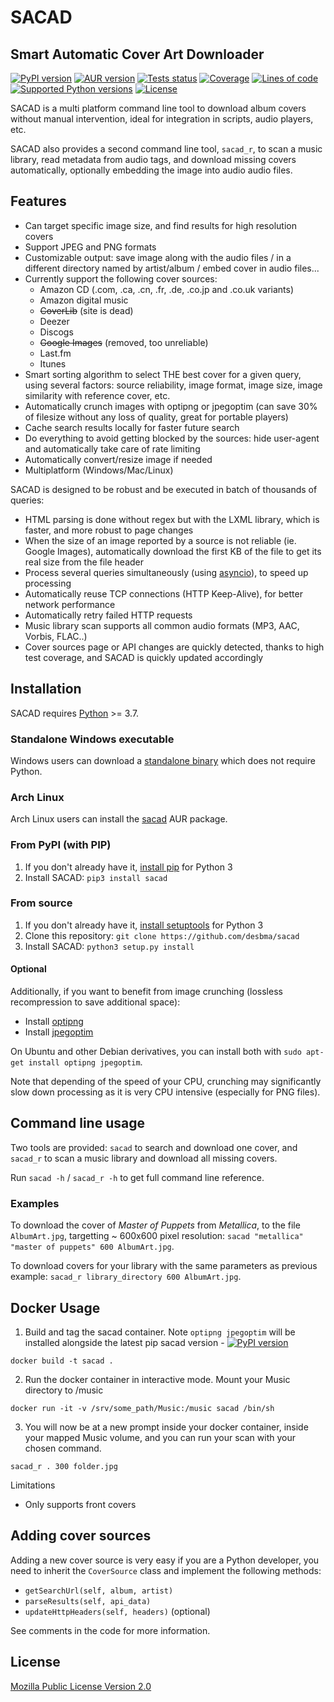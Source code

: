 # SACAD

## Smart Automatic Cover Art Downloader

[![PyPI version](https://img.shields.io/pypi/v/sacad.svg?style=flat)](https://pypi.python.org/pypi/sacad/)
[![AUR version](https://img.shields.io/aur/version/sacad.svg?style=flat)](https://aur.archlinux.org/packages/sacad/)
[![Tests status](https://github.com/desbma/sacad/actions/workflows/ci.yml/badge.svg)](https://github.com/desbma/sacad/actions)
[![Coverage](https://img.shields.io/coveralls/desbma/sacad/master.svg?style=flat)](https://coveralls.io/github/desbma/sacad?branch=master)
[![Lines of code](https://tokei.rs/b1/github/desbma/sacad)](https://github.com/desbma/sacad)
[![Supported Python versions](https://img.shields.io/pypi/pyversions/sacad.svg?style=flat)](https://pypi.python.org/pypi/sacad/)
[![License](https://img.shields.io/github/license/desbma/sacad.svg?style=flat)](https://github.com/desbma/sacad/blob/master/LICENSE)

SACAD is a multi platform command line tool to download album covers without manual intervention, ideal for integration in scripts, audio players, etc.

SACAD also provides a second command line tool, `sacad_r`, to scan a music library, read metadata from audio tags, and download missing covers automatically, optionally embedding the image into audio audio files.

## Features

- Can target specific image size, and find results for high resolution covers
- Support JPEG and PNG formats
- Customizable output: save image along with the audio files / in a different directory named by artist/album / embed cover in audio files...
- Currently support the following cover sources:
  - Amazon CD (.com, .ca, .cn, .fr, .de, .co.jp and .co.uk variants)
  - Amazon digital music
  - ~~CoverLib~~ (site is dead)
  - Deezer
  - Discogs
  - ~~Google Images~~ (removed, too unreliable)
  - Last.fm
  - Itunes
- Smart sorting algorithm to select THE best cover for a given query, using several factors: source reliability, image format, image size, image similarity with reference cover, etc.
- Automatically crunch images with optipng or jpegoptim (can save 30% of filesize without any loss of quality, great for portable players)
- Cache search results locally for faster future search
- Do everything to avoid getting blocked by the sources: hide user-agent and automatically take care of rate limiting
- Automatically convert/resize image if needed
- Multiplatform (Windows/Mac/Linux)

SACAD is designed to be robust and be executed in batch of thousands of queries:

- HTML parsing is done without regex but with the LXML library, which is faster, and more robust to page changes
- When the size of an image reported by a source is not reliable (ie. Google Images), automatically download the first KB of the file to get its real size from the file header
- Process several queries simultaneously (using [asyncio](https://docs.python.org/3/library/asyncio.html)), to speed up processing
- Automatically reuse TCP connections (HTTP Keep-Alive), for better network performance
- Automatically retry failed HTTP requests
- Music library scan supports all common audio formats (MP3, AAC, Vorbis, FLAC..)
- Cover sources page or API changes are quickly detected, thanks to high test coverage, and SACAD is quickly updated accordingly

## Installation

SACAD requires [Python](https://www.python.org/downloads/) >= 3.7.

### Standalone Windows executable

Windows users can download a [standalone binary](https://github.com/desbma/sacad/releases/latest) which does not require Python.

### Arch Linux

Arch Linux users can install the [sacad](https://aur.archlinux.org/packages/sacad/) AUR package.

### From PyPI (with PIP)

1. If you don't already have it, [install pip](https://pip.pypa.io/en/stable/installing/) for Python 3
2. Install SACAD: `pip3 install sacad`

### From source

1. If you don't already have it, [install setuptools](https://pypi.python.org/pypi/setuptools#installation-instructions) for Python 3
2. Clone this repository: `git clone https://github.com/desbma/sacad`
3. Install SACAD: `python3 setup.py install`

#### Optional

Additionally, if you want to benefit from image crunching (lossless recompression to save additional space):

- Install [optipng](http://optipng.sourceforge.net/)
- Install [jpegoptim](http://freecode.com/projects/jpegoptim)

On Ubuntu and other Debian derivatives, you can install both with `sudo apt-get install optipng jpegoptim`.

Note that depending of the speed of your CPU, crunching may significantly slow down processing as it is very CPU intensive (especially for PNG files).

## Command line usage

Two tools are provided: `sacad` to search and download one cover, and `sacad_r` to scan a music library and download all missing covers.

Run `sacad -h` / `sacad_r -h` to get full command line reference.

### Examples

To download the cover of _Master of Puppets_ from _Metallica_, to the file `AlbumArt.jpg`, targetting ~ 600x600 pixel resolution: `sacad "metallica" "master of puppets" 600 AlbumArt.jpg`.

To download covers for your library with the same parameters as previous example: `sacad_r library_directory 600 AlbumArt.jpg`.


## Docker Usage

1. Build and tag the sacad container. Note `optipng jpegoptim` will be installed alongside the latest pip sacad version - [![PyPI version](https://img.shields.io/pypi/v/sacad.svg?style=flat)](https://pypi.python.org/pypi/sacad/)

`docker build -t sacad .`

2. Run the docker container in interactive mode. Mount your Music directory to /music

`docker run -it -v /srv/some_path/Music:/music sacad /bin/sh`

3. You will now be at a new prompt inside your docker container, inside your mapped Music volume, and you can run your scan with your chosen command. 

`sacad_r . 300 folder.jpg`

Limitations

- Only supports front covers

## Adding cover sources

Adding a new cover source is very easy if you are a Python developer, you need to inherit the `CoverSource` class and implement the following methods:

- `getSearchUrl(self, album, artist)`
- `parseResults(self, api_data)`
- `updateHttpHeaders(self, headers)` (optional)

See comments in the code for more information.

## License

[Mozilla Public License Version 2.0](https://www.mozilla.org/MPL/2.0/)
